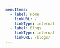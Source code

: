 ```yaml
---
menuItems:
  - label: Home
    linkURL: /
    linkType: internal
  - label: Blogs
    linkType: internal
    linkURL: /blogs/
---
```

